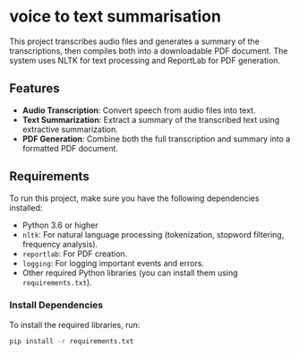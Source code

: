 # voice to text summarisation

This project transcribes audio files and generates a summary of the transcriptions, then compiles both into a downloadable PDF document. The system uses NLTK for text processing and ReportLab for PDF generation.

## Features
- **Audio Transcription**: Convert speech from audio files into text.
- **Text Summarization**: Extract a summary of the transcribed text using extractive summarization.
- **PDF Generation**: Combine both the full transcription and summary into a formatted PDF document.

## Requirements

To run this project, make sure you have the following dependencies installed:

- Python 3.6 or higher
- `nltk`: For natural language processing (tokenization, stopword filtering, frequency analysis).
- `reportlab`: For PDF creation.
- `logging`: For logging important events and errors.
- Other required Python libraries (you can install them using `requirements.txt`).

### Install Dependencies

To install the required libraries, run:

```bash
pip install -r requirements.txt
